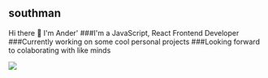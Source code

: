 ## southman
Hi there 👋
I'm Ander'
###I'm a JavaScript, React Frontend Developer 
###Currently working on some cool personal projects
###Looking forward to colaborating with like minds

![](https://media.giphy.com/media/e5RXnHeokFGMsOUMMm/giphy.gif)





